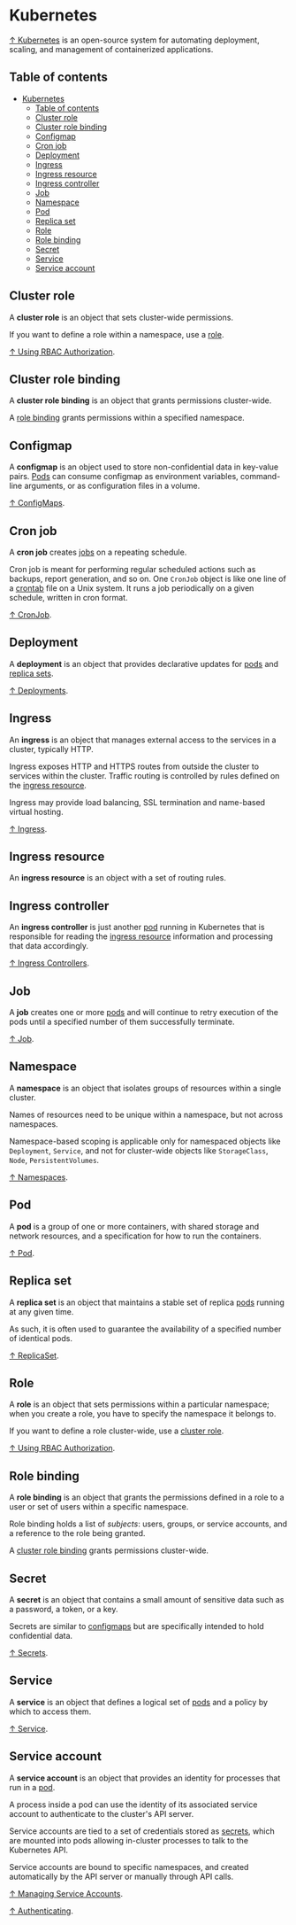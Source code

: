 # Kubernetes

[↑ Kubernetes](https://kubernetes.io) is an open-source system for automating deployment, scaling, and management of containerized applications.

## Table of contents

- [Kubernetes](#kubernetes)
  - [Table of contents](#table-of-contents)
  - [Cluster role](#cluster-role)
  - [Cluster role binding](#cluster-role-binding)
  - [Configmap](#configmap)
  - [Cron job](#cron-job)
  - [Deployment](#deployment)
  - [Ingress](#ingress)
  - [Ingress resource](#ingress-resource)
  - [Ingress controller](#ingress-controller)
  - [Job](#job)
  - [Namespace](#namespace)
  - [Pod](#pod)
  - [Replica set](#replica-set)
  - [Role](#role)
  - [Role binding](#role-binding)
  - [Secret](#secret)
  - [Service](#service)
  - [Service account](#service-account)

## Cluster role

A **cluster role** is an object that sets cluster-wide permissions.

If you want to define a role within a namespace, use a [role](#role).

[↑ Using RBAC Authorization](https://kubernetes.io/docs/reference/access-authn-authz/rbac/).

## Cluster role binding

A **cluster role binding** is an object that grants permissions cluster-wide.

A [role binding](#role-binding) grants permissions within a specified namespace.

## Configmap

A **configmap** is an object used to store non-confidential data in key-value pairs. [Pods](#pod) can consume configmap as environment variables, command-line arguments, or as configuration files in a volume.

[↑ ConfigMaps](https://kubernetes.io/docs/concepts/configuration/configmap).

## Cron job

A **cron job** creates [jobs](#job) on a repeating schedule.

Cron job is meant for performing regular scheduled actions such as backups, report generation, and so on. One `CronJob` object is like one line of a [crontab](/unix/tools/crontab.md) file on a Unix system. It runs a job periodically on a given schedule, written in cron format.

[↑ CronJob](https://kubernetes.io/docs/concepts/workloads/controllers/cron-jobs/).

## Deployment

A **deployment** is an object that provides declarative updates for [pods](#pod) and [replica sets](#replica-set).

[↑ Deployments](https://kubernetes.io/docs/concepts/workloads/controllers/deployment).

## Ingress

An **ingress** is an object that manages external access to the services in a cluster, typically HTTP.

Ingress exposes HTTP and HTTPS routes from outside the cluster to services within the cluster. Traffic routing is controlled by rules defined on the [ingress resource](#ingress-resource).

Ingress may provide load balancing, SSL termination and name-based virtual hosting.

[↑ Ingress](https://kubernetes.io/docs/concepts/services-networking/ingress).

## Ingress resource

An **ingress resource** is an object with a set of routing rules.

## Ingress controller

An **ingress controller** is just another [pod](#pod) running in Kubernetes that is responsible for reading the [ingress resource](#ingress-resource) information and processing that data accordingly.

[↑ Ingress Controllers](https://kubernetes.io/docs/concepts/services-networking/ingress-controllers).

## Job

A **job** creates one or more [pods](#pod) and will continue to retry execution of the pods until a specified number of them successfully terminate.

[↑ Job](https://kubernetes.io/docs/concepts/workloads/controllers/job/).

## Namespace

A **namespace** is an object that isolates groups of resources within a single cluster.

Names of resources need to be unique within a namespace, but not across namespaces.

Namespace-based scoping is applicable only for namespaced objects like `Deployment`, `Service`, and not for cluster-wide objects like `StorageClass`, `Node`, `PersistentVolumes`.

[↑ Namespaces](https://kubernetes.io/docs/concepts/overview/working-with-objects/namespaces).

## Pod

A **pod** is a group of one or more containers, with shared storage and network resources, and a specification for how to run the containers.

[↑ Pod](https://kubernetes.io/docs/concepts/workloads/pods).

## Replica set

A **replica set** is an object that maintains a stable set of replica [pods](#pod) running at any given time.

As such, it is often used to guarantee the availability of a specified number of identical pods.

[↑ ReplicaSet](https://kubernetes.io/docs/concepts/workloads/controllers/replicaset).

## Role

A **role** is an object that sets permissions within a particular namespace; when you create a role, you have to specify the namespace it belongs to.

If you want to define a role cluster-wide, use a [cluster role](#cluster-role).

[↑ Using RBAC Authorization](https://kubernetes.io/docs/reference/access-authn-authz/rbac/).

## Role binding

A **role binding** is an object that grants the permissions defined in a role to a user or set of users within a specific namespace.

Role binding holds a list of *subjects*: users, groups, or service accounts, and a reference to the role being granted.

A [cluster role binding](#cluster-role-binding) grants permissions cluster-wide.

## Secret

A **secret** is an object that contains a small amount of sensitive data such as a password, a token, or a key.

Secrets are similar to [configmaps](#configmap) but are specifically intended to hold confidential data.

[↑ Secrets](https://kubernetes.io/docs/concepts/configuration/secret).

## Service

A **service** is an object that defines a logical set of [pods](#pod) and a policy by which to access them.

[↑ Service](https://kubernetes.io/docs/concepts/services-networking/service).

## Service account

A **service account** is an object that provides an identity for processes that run in a [pod](#pod).

A process inside a pod can use the identity of its associated service account to authenticate to the cluster's API server.

Service accounts are tied to a set of credentials stored as [secrets](#secret), which are mounted into pods allowing in-cluster processes to talk to the Kubernetes API.

Service accounts are bound to specific namespaces, and created automatically by the API server or manually through API calls.

[↑ Managing Service Accounts](https://kubernetes.io/docs/reference/access-authn-authz/service-accounts-admin).

[↑ Authenticating](https://kubernetes.io/docs/reference/access-authn-authz/authentication/).
